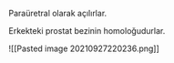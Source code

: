 Paraüretral olarak açılırlar.

Erkekteki prostat bezinin homoloğudurlar.

![[Pasted image 20210927220236.png]]
